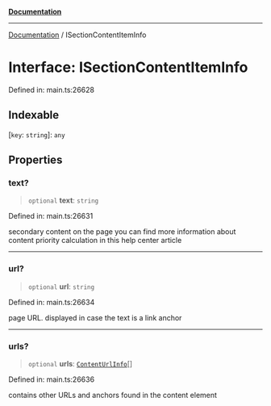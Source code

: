 [**Documentation**](../README.md)

***

[Documentation](../README.md) / ISectionContentItemInfo

# Interface: ISectionContentItemInfo

Defined in: main.ts:26628

## Indexable

\[`key`: `string`\]: `any`

## Properties

### text?

> `optional` **text**: `string`

Defined in: main.ts:26631

secondary content on the page
you can find more information about content priority calculation in this help center article

***

### url?

> `optional` **url**: `string`

Defined in: main.ts:26634

page URL.
displayed in case the text is a link anchor

***

### urls?

> `optional` **urls**: [`ContentUrlInfo`](../classes/ContentUrlInfo.md)[]

Defined in: main.ts:26636

contains other URLs and anchors found in the content element
